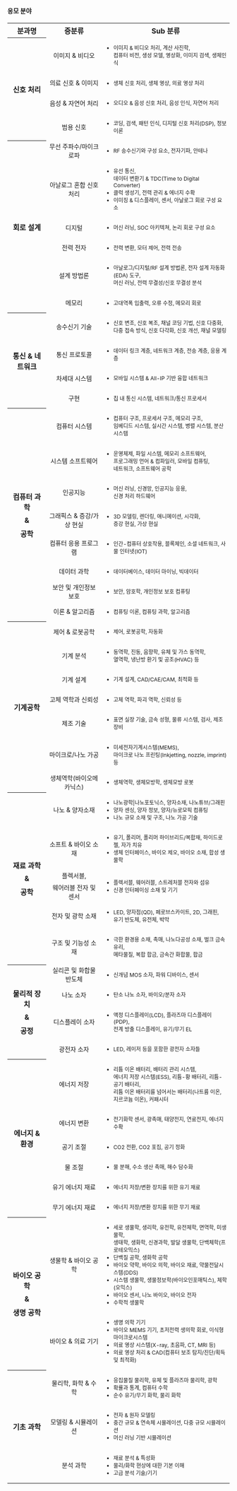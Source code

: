 #### 응모 분야
<table>
  <tr>
    <th width=17.5%>분과명</th>
    <th width=25%>증분류</th>
    <th>Sub 분류</th>
  </tr>
  <tr>
    <th rowspan='4' style='vertical-align: middle'>신호 처리</th>
    <td style='font-size: 10.5pt; text-align: center; vertical-align: middle'>이미지 & 비디오</td>
    <td style='font-size: 9pt'><ul><li>이미지 & 비디오 처리, 계산 사진학,<br>컴퓨터 비전, 생성 모델, 영상화, 이미지 검색, 생체인식</li></ul></td>
  </tr>
  <tr>
    <td style='font-size: 10.5pt; text-align: center; vertical-align: middle'>의료 신호 & 이미지</td>
    <td style='font-size: 9pt'><ul><li>생체 신호 처리, 생체 영상, 의료 영상 처리</li></ul></td>
  </tr>
  <tr>
    <td style='font-size: 10.5pt; text-align: center; vertical-align: middle'>음성 & 자연어 처리</td>
    <td style='font-size: 9pt'><ul><li>오디오 & 음성 신호 처리, 음성 인식, 자연어 처리</li></ul></td>
  </tr>
  <tr>
    <td style='font-size: 10.5pt; text-align: center; vertical-align: middle'>범용 신호</td>
    <td style='font-size: 9pt'><ul><li>코딩, 검색, 패턴 인식, 디지털 신호 처리(DSP), 정보 이론</li></ul></td>
  </tr>
  <tr>
    <th rowspan='6' style='vertical-align: middle'>회로 설계</th>
    <td style='font-size: 10.5pt; text-align: center; vertical-align: middle'>무선 주파수/마이크로파</td>
    <td style='font-size: 9pt'><ul><li>RF 송수신기와 구성 요소, 전자기파, 안테나</li></ul></td>
  </tr>
  <tr>
    <td style='font-size: 10.5pt; text-align: center; vertical-align: middle'>아날로그 혼합 신호 처리</td>
    <td style='font-size: 9pt'><ul><li>유선 통신,<br>데이터 변환기 & TDC(Time to Digital Converter)</li><li>클럭 생성기, 전력 관리 & 에너지 수확</li><li>이미징 & 디스플레이, 센서, 아날로그 회로 구성 요소</li></ul></td>
  </tr>
  <tr>
    <td style='font-size: 10.5pt; text-align: center; vertical-align: middle'>디지털</td>
    <td style='font-size: 9pt'><ul><li>머신 러닝, SOC 아키텍쳐, 논리 회로 구성 요소</li></ul></td>
  </tr>
  <tr>
    <td style='font-size: 10.5pt; text-align: center; vertical-align: middle'>전력 전자</td>
    <td style='font-size: 9pt'><ul><li>전력 변환, 모터 제어, 전력 전송</li></ul></td>
  </tr>
  <tr>
    <td style='font-size: 10.5pt; text-align: center; vertical-align: middle'>설계 방법론</td>
    <td style='font-size: 9pt'><ul><li>아날로그/디지털/RF 설계 방법론, 전자 설계 자동화(EDA) 도구,<br>머신 러닝, 전력 무결성/신호 무결성 분석</li></ul></td>
  </tr>
  <tr>
    <td style='font-size: 10.5pt; text-align: center; vertical-align: middle'>메모리</td>
    <td style='font-size: 9pt'><ul><li>고대역폭 입출력, 오류 수정, 메모리 회로</li></ul></td>
  </tr>
  <tr>
    <th rowspan='4' style='vertical-align: middle'>통신 & 네트워크</th>
    <td style='font-size: 10.5pt; text-align: center; vertical-align: middle'>송수신기 기술</td>
    <td style='font-size: 9pt'><ul><li>신호 변조, 신호 복조, 채널 코딩 기법, 신호 다중화,<br>다중 접속 방식, 신호 다각화, 신호 개선, 채널 모델링</li></ul></td>
  </tr>
  <tr>
    <td style='font-size: 10.5pt; text-align: center; vertical-align: middle'>통신 프로토콜</td>
    <td style='font-size: 9pt'><ul><li>데이터 링크 계층, 네트워크 계층, 전송 계층, 응용 계층</li></ul></td>
  </tr>
  <tr>
    <td style='font-size: 10.5pt; text-align: center; vertical-align: middle'>차세대 시스템</td>
    <td style='font-size: 9pt'><ul><li>모바일 시스템 & All-IP 기반 융합 네트워크</li></ul></td>
  </tr>
  <tr>
    <td style='font-size: 10.5pt; text-align: center; vertical-align: middle'>구현</td>
    <td style='font-size: 9pt'><ul><li>칩 내 통신 시스템, 네트워크/통신 프로세서</li></ul></td>
  </tr>
  <tr>
    <th rowspan='8' style='vertical-align: middle'>컴퓨터 과학<p style='margin-top: 0.5em; margin-bottom: 0.5em'></p>&<p style='margin-top: 0.5em; margin-bottom: 0.5em'></p>공학</th>
    <td style='font-size: 10.5pt; text-align: center; vertical-align: middle'>컴퓨터 시스템</td>
    <td style='font-size: 9pt'><ul><li>컴퓨터 구조, 프로세서 구조, 메모리 구조,<br>임베디드 시스템, 실시간 시스템, 병렬 시스템, 분산 시스템</li></ul></td>
  </tr>
  <tr>
    <td style='font-size: 10.5pt; text-align: center; vertical-align: middle'>시스템 소프트웨어</td>
    <td style='font-size: 9pt'><ul><li>운영체제, 파일 시스템, 메모리 소프트웨어,<br>프로그래밍 언어 & 컴파일러, 모바일 컴퓨팅,<br>네트워크, 소프트웨어 공학</li></ul></td>
  </tr>
  <tr>
    <td style='font-size: 10.5pt; text-align: center; vertical-align: middle'>인공지능</td>
    <td style='font-size: 9pt'><ul><li>머신 러닝, 신경망, 인공지능 응용,<br>신경 처리 하드웨어</li></ul></td>
  </tr>
  <tr>
    <td style='font-size: 10.5pt; text-align: center; vertical-align: middle'>그래픽스 & 증강/가상 현실</td>
    <td style='font-size: 9pt'><ul><li>3D 모델링, 렌더링, 애니메이션, 시각화,<br>증강 현실, 가상 현실</li></ul></td>
  </tr>
  <tr>
    <td style='font-size: 10.5pt; text-align: center; vertical-align: middle'>컴퓨터 응용 프로그램</td>
    <td style='font-size: 9pt'><ul><li>인간-컴퓨터 상호작용, 블록체인, 소셜 네트워크, 사물 인터넷(IOT)</li></ul></td>
  </tr>
  <tr>
    <td style='font-size: 10.5pt; text-align: center; vertical-align: middle'>데이터 과학</td>
    <td style='font-size: 9pt'><ul><li>데이터베이스, 데이터 마이닝, 빅데이터</li></ul></td>
  </tr>
  <tr>
    <td style='font-size: 10.5pt; text-align: center; vertical-align: middle'>보안 및 개인정보 보호</td>
    <td style='font-size: 9pt'><ul><li>보안, 암호학, 개인정보 보호 컴퓨팅</li></ul></td>
  </tr>
  <tr>
    <td style='font-size: 10.5pt; text-align: center; vertical-align: middle'>이론 & 알고리즘</td>
    <td style='font-size: 9pt'><ul><li>컴퓨팅 이론, 컴퓨팅 과학, 알고리즘</li></ul></td>
  </tr>
  <tr>
    <th rowspan='7' style='vertical-align: middle'>기계공학</th>
    <td style='font-size: 10.5pt; text-align: center; vertical-align: middle'>제어 & 로봇공학</td>
    <td style='font-size: 9pt'><ul><li>제어, 로봇공학, 자동화</li></ul></td>
  </tr>
  <tr>
    <td style='font-size: 10.5pt; text-align: center; vertical-align: middle'>기계 분석</td>
    <td style='font-size: 9pt'><ul><li>동역학, 진동, 음향학, 유체 및 가스 동역학,<br>열역학, 냉난방 환기 및 공조(HVAC) 등</li></ul></td>
  </tr>
  <tr>
    <td style='font-size: 10.5pt; text-align: center; vertical-align: middle'>기계 설계</td>
    <td style='font-size: 9pt'><ul><li>기계 설계, CAD/CAE/CAM, 최적화 등</li></ul></td>
  </tr>
  <tr>
    <td style='font-size: 10.5pt; text-align: center; vertical-align: middle'>고체 역학과 신뢰성</td>
    <td style='font-size: 9pt'><ul><li>고체 역학, 파괴 역학, 신뢰성 등</li></ul></td>
  </tr>
  <tr>
    <td style='font-size: 10.5pt; text-align: center; vertical-align: middle'>제조 기술</td>
    <td style='font-size: 9pt'><ul><li>표면 실장 기술, 금속 성형, 물류 시스템, 검사, 제조 장비</li></ul></td>
  </tr>
  <tr>
    <td style='font-size: 10.5pt; text-align: center; vertical-align: middle'>마이크로/나노 가공</td>
    <td style='font-size: 9pt'><ul><li>미세전자기계시스템(MEMS),<br>마이크로 나노 프린팅(Inkjetting, nozzle, imprint) 등</li></ul></td>
  </tr>
  <tr>
    <td style='font-size: 10.5pt; text-align: center; vertical-align: middle'>생체역학(바이오메카닉스)</td>
    <td style='font-size: 9pt'><ul><li>생체역학, 생체모방학, 생체모방 로봇</li></ul></td>
  </tr>
  <tr>
    <th rowspan='5' style='vertical-align: middle'>재료 과학<p style='margin-top: 0.5em; margin-bottom: 0.5em'></p>&<p style='margin-top: 0.5em; margin-bottom: 0.5em'></p>공학</th>
    <td style='font-size: 10.5pt; text-align: center; vertical-align: middle'>나노 & 양자소재</td>
    <td style='font-size: 9pt'><ul><li>나노광학|나노포토닉스, 양자소재, 나노튜브/그래핀<li>양자 센싱, 양자 정보, 양자/뉴로모픽 컴퓨팅</li><li>나노 규모 소재 및 구조, 나노 가공 기술</li></ul></td>
  </tr>
  <tr>
    <td style='font-size: 10.5pt; text-align: center; vertical-align: middle'>소프트 & 바이오 소재</td>
    <td style='font-size: 9pt'><ul><li>유기, 폴리머, 폴리머 하이브리드/복합재, 하이드로젤, 자가 치유</li><li>생체 인터페이스, 바이오 제오, 바이오 소재, 합성 생물학</li></ul></td>
  </tr>
  <tr>
    <td style='font-size: 10.5pt; text-align: center; vertical-align: middle'>플렉서블,<p style='margin-top: 0.5em; margin-bottom: 0.5em'></p>웨어러블 전자 및 센서</td>
    <td style='font-size: 9pt'><ul><li>플렉서블, 웨어러블, 스트레처블 전자와 섬유</li><li>신경 인터페이싱 소재 및 기기</li></ul></td>
  </tr>
  <tr>
    <td style='font-size: 10.5pt; text-align: center; vertical-align: middle'>전자 및 광학 소재</td>
    <td style='font-size: 9pt'><ul><li>LED, 양자점(QD), 페로브스카이트, 2D, 그래핀,<br>유기 반도체, 유전체, 박막</li></ul></td>
  </tr>
  <tr>
    <td style='font-size: 10.5pt; text-align: center; vertical-align: middle'>구조 및 기능성 소재</td>
    <td style='font-size: 9pt'><ul><li>극한 환경용 소재, 촉매, 나노다공성 소재, 벌크 금속 유리,<br>메타물질, 복합 합금, 금속간 화합물, 합금</li></ul></td>
  </tr>
  <tr>
    <th rowspan='4' style='vertical-align: middle'>물리적 장치<p style='margin-top: 0.5em; margin-bottom: 0.5em'></p>&<p style='margin-top: 0.5em; margin-bottom: 0.5em'></p>공정</th>
    <td style='font-size: 10.5pt; text-align: center; vertical-align: middle'>실리콘 및 화합물 반도체</td>
    <td style='font-size: 9pt'><ul><li>신개념 MOS 소자, 파워 디바이스, 센서</li></ul></td>
  </tr>
  <tr>
    <td style='font-size: 10.5pt; text-align: center; vertical-align: middle'>나노 소자</td>
    <td style='font-size: 9pt'><ul><li>탄소 나노 소자, 바이오/분자 소자</li></ul></td>
  </tr>
  <tr>
    <td style='font-size: 10.5pt; text-align: center; vertical-align: middle'>디스플레이 소자</td>
    <td style='font-size: 9pt'><ul><li>액정 디스플레이(LCD), 플라즈마 디스플레이(PDP),<br>전계 방출 디스플레이, 유기/무기 EL</li></ul></td>
  </tr>
  <tr>
    <td style='font-size: 10.5pt; text-align: center; vertical-align: middle'>광전자 소자</td>
    <td style='font-size: 9pt'><ul><li>LED, 레이저 등을 포함한 광전자 소자들</li></ul></td>
  </tr>
  <tr>
    <th rowspan='6' style='vertical-align: middle'>에너지 & 환경</th>
    <td style='font-size: 10.5pt; text-align: center; vertical-align: middle'>에너지 저장</td>
    <td style='font-size: 9pt'><ul><li>리튬 이온 배터리, 배터리 관리 시스템,<br>에너지 저장 시스템(ESS), 리튬-황 배터리, 리튬-공기 배터리,<br>리튬 이온 배터리를 넘어서는 배터리(나트륨 이온, 지르코늄 이온), 커패시터</li></ul></td> 
  </tr>
  <tr>
    <td style='font-size: 10.5pt; text-align: center; vertical-align: middle'>에너지 변환</td>
    <td style='font-size: 9pt'><ul><li>전기화학 센서, 광촉매, 태양전지, 연료전지, 에너지 수확</li></ul></td>
  </tr>
  <tr>
    <td style='font-size: 10.5pt; text-align: center; vertical-align: middle'>공기 조절</td>
    <td style='font-size: 9pt'><ul><li>CO2 전환, CO2 포집, 공기 정화</li></ul></td>
  </tr>
  <tr>
    <td style='font-size: 10.5pt; text-align: center; vertical-align: middle'>물 조절</td>
    <td style='font-size: 9pt'><ul><li>물 분해, 수소 생산 촉매, 해수 담수화</li></ul></td>
  </tr>
  <tr>
    <td style='font-size: 10.5pt; text-align: center; vertical-align: middle'>유기 에너지 재료</td>
    <td style='font-size: 9pt'><ul><li>에너지 저장/변환 장치를 위한 유기 재료</li></ul></td>
  </tr>
  <tr>
    <td style='font-size: 10.5pt; text-align: center; vertical-align: middle'>무기 에너지 재료</td>
    <td style='font-size: 9pt'><ul><li>에너지 저장/변환 장치를 위한 무기 재료</li></ul></td>
  </tr>
  <tr>
    <th rowspan='2' style='vertical-align: middle'>바이오 공학<p style='margin-top: 0.5em; margin-bottom: 0.5em'></p>&<p style='margin-top: 0.5em; margin-bottom: 0.5em'></p>생명 공학</th>
    <td style='font-size: 10.5pt; text-align: center; vertical-align: middle'>생물학 & 바이오 공학</td>
    <td style='font-size: 9pt'><ul><li>세로 생물학, 생리학, 유전학, 유전체학, 면역학, 미생물학,<br>생태학, 생화학, 신경과학, 발달 생물학, 단백체학(프로테오믹스)</li><li>단백질 공학, 생화학 공학</li><li>바이오 약학, 바이오 의학, 바이오 재료, 약물전달시스템(DDS)</li><li>시스템 생물학, 생물정보학(바이오인포매틱스), 체학(오믹스)</li><li>바이오 센서, 나노 바이오, 바이오 전자</li><li>수학적 생물학</li></ul></td>
  </tr>
  <tr>
    <td style='font-size: 10.5pt; text-align: center; vertical-align: middle'>바이오 & 의료 기기</td>
    <td style='font-size: 9pt'><ul><li>생명 의학 기기</li><li>바이오 MEMS 기기, 초저전력 생의학 회로, 이식형 마이크로시스템</li><li>의료 영상 시스템(X-ray, 초음파, CT, MRI 등)</li><li>의료 영상 처리 & CAD(컴퓨터 보조 탐지/진단/획득 및 최적화)</li></ul></td>
  </tr>
  <tr>
    <th rowspan='3' style='vertical-align: middle'>기초 과학</th>
    <td style='font-size: 10.5pt; text-align: center; vertical-align: middle'>물리학, 화학 & 수학</td>
    <td style='font-size: 9pt'><ul><li>응집물질 물리학, 유체 및 플라즈마 물리학, 광학</li><li>확률과 통계, 컴퓨터 수학</li><li>순수 유기/무기 화학, 물리 화학</li></ul></td>
  </tr>
  <tr>
    <td style='font-size: 10.5pt; text-align: center; vertical-align: middle'>모델링 & 시뮬레이션</td>
    <td style='font-size: 9pt'><ul><li>전자 & 원자 모델링</li><li>중간 규모 & 연속체 시뮬레이션, 다중 규모 시뮬레이션</li><li>머신 러닝 기반 시뮬레이션</li></ul></td>
  </tr>
  <tr>
    <td style='font-size: 10.5pt; text-align: center; vertical-align: middle'>분석 과학</td>
    <td style='font-size: 9pt'><ul><li>재료 분석 & 특성화</li><li>물리/화학 현상에 대한 기본 이해</li><li>고급 분석 기술/기기</li></ul></td>
  </tr>
</table>